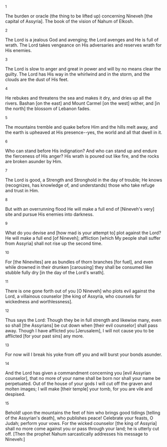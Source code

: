 <sup>1</sup> 

The burden or oracle (the thing to be lifted up) concerning Nineveh [the capital of Assyria]. The book of the vision of Nahum of Elkosh. 

<sup>2</sup> 

The Lord is a jealous God and avenging; the Lord avenges and He is full of wrath. The Lord takes vengeance on His adversaries and reserves wrath for His enemies. 

<sup>3</sup> 

The Lord is slow to anger and great in power and will by no means clear the guilty. The Lord has His way in the whirlwind and in the storm, and the clouds are the dust of His feet. 

<sup>4</sup> 

He rebukes and threatens the sea and makes it dry, and dries up all the rivers. Bashan [on the east] and Mount Carmel [on the west] wither, and [in the north] the blossom of Lebanon fades. 

<sup>5</sup> 

The mountains tremble and quake before Him and the hills melt away, and the earth is upheaved at His presence--yes, the world and all that dwell in it. 

<sup>6</sup> 

Who can stand before His indignation? And who can stand up and endure the fierceness of His anger? His wrath is poured out like fire, and the rocks are broken asunder by Him. 

<sup>7</sup> 

The Lord is good, a Strength and Stronghold in the day of trouble; He knows (recognizes, has knowledge of, and understands) those who take refuge and trust in Him. 

<sup>8</sup> 

But with an overrunning flood He will make a full end of [Nineveh's very] site and pursue His enemies into darkness. 

<sup>9</sup> 

What do you devise and [how mad is your attempt to] plot against the Lord? He will make a full end [of Nineveh]; affliction [which My people shall suffer from Assyria] shall not rise up the second time. 

<sup>10</sup> 

For [the Ninevites] are as bundles of thorn branches [for fuel], and even while drowned in their drunken [carousing] they shall be consumed like stubble fully dry [in the day of the Lord's wrath]. 

<sup>11</sup> 

There is one gone forth out of you [O Nineveh] who plots evil against the Lord, a villainous counselor [the king of Assyria, who counsels for wickedness and worthlessness]. 

<sup>12</sup> 

Thus says the Lord: Though they be in full strength and likewise many, even so shall [the Assyrians] be cut down when [their evil counselor] shall pass away. Though I have afflicted you [Jerusalem], I will not cause you to be afflicted [for your past sins] any more. 

<sup>13</sup> 

For now will I break his yoke from off you and will burst your bonds asunder. 

<sup>14</sup> 

And the Lord has given a commandment concerning you [evil Assyrian counselor], that no more of your name shall be born nor shall your name be perpetuated. Out of the house of your gods I will cut off the graven and molten images; I will make [their temple] your tomb, for you are vile and despised. 

<sup>15</sup> 

Behold! upon the mountains the feet of him who brings good tidings [telling of the Assyrian's death], who publishes peace! Celebrate your feasts, O Judah; perform your vows. For the wicked counselor [the king of Assyria] shall no more come against you or pass through your land; he is utterly cut off. [Then the prophet Nahum sarcastically addresses his message to Nineveh:]